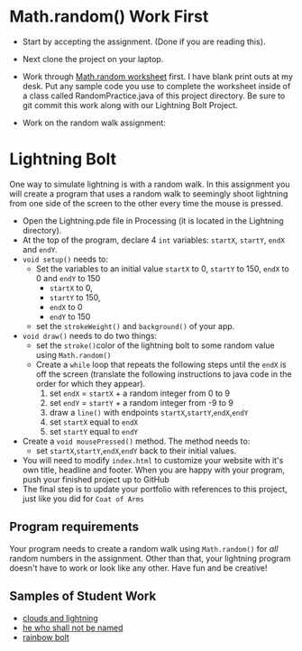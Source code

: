 Math.random() Work First
========================
* Start by accepting the assignment. (Done if you are reading this).
* Next clone the project on your laptop.

* Work through [Math.random worksheet](https://drive.google.com/open?id=1UOLhvaG9RVIB3dpJEpv6iVI49j9lo_Um) first. I have blank print outs at my desk. Put any sample code you use to complete the worksheet inside of a class called RandomPractice.java of this project directory. Be sure to git commit this work along with our Lightning Bolt Project.

* Work on the random walk assignment:

Lightning Bolt
==============
One way to simulate lightning is with a random walk. In this assignment you will create a program that uses a random walk to seemingly shoot lightning from one side of the screen to the other every time the mouse is pressed. 


* Open the Lightning.pde file in Processing (it is located in the Lightning directory).
* At the top of the program, declare 4 `int` variables:  `startX`, `startY`, `endX` and `endY`. 
* `void setup()` needs to: 
   * Set the variables to an initial value `startX` to 0, `startY` to 150, `endX` to 0 and `endY` to 150
     * `startX` to 0, 
     * `startY` to 150, 
     * `endX` to 0 
     * `endY` to 150 
   * set the `strokeWeight()` and `background()` of your app. 
* `void draw()` needs to do two things:  
  * set the `stroke()`color of the lightning bolt to some random value using `Math.random()`
  * Create a `while` loop that repeats the following steps until the `endX` is off the screen (translate the following instructions to java code in the order for which they appear).
    1. set `endX` = `startX` + a random integer from 0 to 9  
    2. set `endY` = `startY` + a random integer from -9 to 9  
    3. draw a `line()` with endpoints `startX`,`startY`,`endX`,`endY`    
    4. set `startX` equal to `endX` 
    5. set `startY` equal to `endY`
* Create a `void mousePressed()` method. The method needs to:
  * set `startX`,`startY`,`endX`,`endY` back to their initial values.  
* You will need to modify `index.html` to customize your website with it's own title, headline and footer. When you are happy with your program, push your finished project up to GitHub
* The final step is to update your portfolio with references to this project, just like you did for `Coat of Arms`

Program requirements
-----------------------
Your program needs to create a random walk using `Math.random()` for *all* random numbers in the assignment. Other than that, your lightning program doesn't have to work or look like any other. Have fun and be creative!

Samples of Student Work
-----------------------
* [clouds and lightning](https://rollandliao.github.io/Lightning/)
* [he who shall not be named](https://emil000.github.io/Lightning/)
* [rainbow bolt](https://chan34kelvin.github.io/Lightning/)
